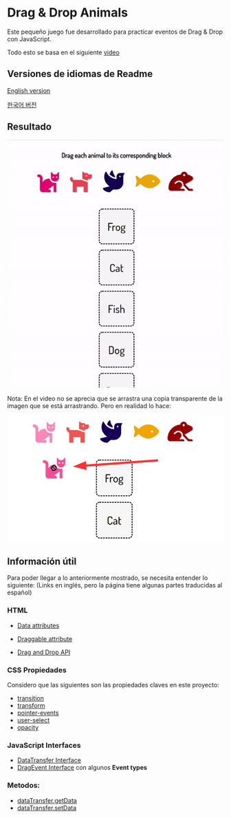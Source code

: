 # Drag & Drop Animals
Este pequeño juego fue desarrollado para practicar eventos de Drag & Drop con JavaScript. 

Todo esto se basa en el siguiente [video](https://www.youtube.com/watch?v=7HUCAYMylCQ)

## Versiones de idiomas de Readme
[English version]()

[한국어 버전]()


## Resultado
![gif](https://github.com/AltoSolid/Drag-DropAnimalsGame/blob/main/Images/gif.gif)

Nota: En el video no se aprecia que se arrastra una copia transparente de la imagen que se está arrastrando. Pero en realidad lo hace: 

![image-dragged](https://github.com/AltoSolid/Drag-DropAnimalsGame/blob/main/Images/image-1.png)

## Información útil
Para poder llegar a lo anteriormente mostrado, se necesita entender lo siguiente: 
(Links en inglés, pero la página tiene algunas partes traducidas al español)

### HTML
- [Data attributes](https://developer.mozilla.org/en-US/docs/Learn/HTML/Howto/Use_data_attributes)

- [Draggable attribute](https://developer.mozilla.org/en-US/docs/Web/HTML/Global_attributes/draggable)

- [Drag and Drop API](https://developer.mozilla.org/en-US/docs/Web/API/HTML_Drag_and_Drop_API)

### CSS Propiedades
Considero que las siguientes son las propiedades claves en este proyecto:
- [transition](https://developer.mozilla.org/en-US/docs/Web/CSS/transition)
- [transform](https://developer.mozilla.org/en-US/docs/Web/CSS/transform) 
- [pointer-events](https://developer.mozilla.org/en-US/docs/Web/CSS/pointer-events)
- [user-select](https://developer.mozilla.org/en-US/docs/Web/CSS/user-select)
- [opacity](https://developer.mozilla.org/en-US/docs/Web/CSS/user-select)

### JavaScript Interfaces
- [DataTransfer Interface](https://developer.mozilla.org/en-US/docs/Web/API/DataTransfer)
- [DragEvent Interface](https://developer.mozilla.org/en-US/docs/Web/API/DragEvent) con algunos **Event types**

### Metodos: 
- [dataTransfer.getData](https://developer.mozilla.org/en-US/docs/Web/API/DataTransfer/getData)
- [dataTransfer.setData](https://developer.mozilla.org/en-US/docs/Web/API/DataTransfer/setData)